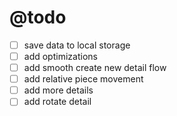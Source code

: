 # @todo

- [ ] save data to local storage
- [ ] add optimizations
- [ ] add smooth create new detail flow
- [ ] add relative piece movement
- [ ] add more details
- [ ] add rotate detail
